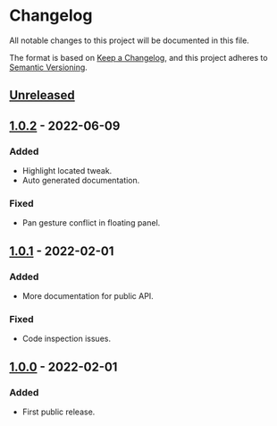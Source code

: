 # Changelog
All notable changes to this project will be documented in this file.

The format is based on [Keep a Changelog](https://keepachangelog.com/en/1.0.0/),
and this project adheres to [Semantic Versioning](https://semver.org/spec/v2.0.0.html).

## [Unreleased]

## [1.0.2] - 2022-06-09
### Added
- Highlight located tweak.
- Auto generated documentation.

### Fixed
- Pan gesture conflict in floating panel.

## [1.0.1] - 2022-02-01
### Added
- More documentation for public API.

### Fixed
- Code inspection issues.

## [1.0.0] - 2022-02-01
### Added
- First public release.

[Unreleased]: https://github.com/Alpensegler/TweaKit/compare/1.0.2...HEAD
[1.0.2]: https://github.com/Alpensegler/TweaKit/compare/1.0.1...1.0.2
[1.0.1]: https://github.com/Alpensegler/TweaKit/compare/1.0.0...1.0.1
[1.0.0]: https://github.com/Alpensegler/TweaKit/releases/tag/1.0.0
